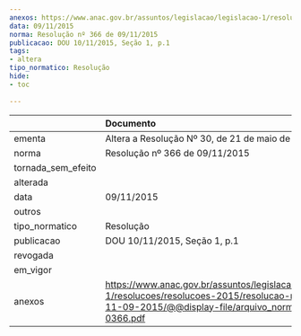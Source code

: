 ```yaml
---
anexos: https://www.anac.gov.br/assuntos/legislacao/legislacao-1/resolucoes/resolucoes-2015/resolucao-no-366-de-11-09-2015/@@display-file/arquivo_norma/RA2015-0366.pdf
data: 09/11/2015
norma: Resolução nº 366 de 09/11/2015
publicacao: DOU 10/11/2015, Seção 1, p.1
tags:
- altera
tipo_normatico: Resolução
hide: 
- toc 
 
---
```


|                    | Documento                                                                                                                                                       |
|:-------------------|:----------------------------------------------------------------------------------------------------------------------------------------------------------------|
| ementa             | Altera a Resolução Nº 30, de 21 de maio de 2008.                                                                                                                |
| norma              | Resolução nº 366 de 09/11/2015                                                                                                                                  |
| tornada_sem_efeito |                                                                                                                                                                 |
| alterada           |                                                                                                                                                                 |
| data               | 09/11/2015                                                                                                                                                      |
| outros             |                                                                                                                                                                 |
| tipo_normatico     | Resolução                                                                                                                                                       |
| publicacao         | DOU 10/11/2015, Seção 1, p.1                                                                                                                                    |
| revogada           |                                                                                                                                                                 |
| em_vigor           |                                                                                                                                                                 |
| anexos             | https://www.anac.gov.br/assuntos/legislacao/legislacao-1/resolucoes/resolucoes-2015/resolucao-no-366-de-11-09-2015/@@display-file/arquivo_norma/RA2015-0366.pdf |